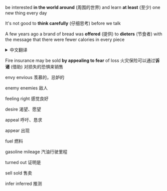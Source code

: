 be interested **in the world around** (周围的世界) and learn **at least** (至少) one new thing every day

It's not good to **think carefully** (仔细思考) before we talk

A few years ago a brand of bread was **offered** (提供) to **dieters** (节食者) with the message that there were fewer calories in every piece

<details>
	<summary>中文翻译</summary> 
	几年前，一个品牌的面包被提供给节食者，它的信息是每块面包的卡路里更少
</details>

Fire insurance may be sold **by appealing to fear** of loss 火灾保险可以通过**诉诸** (借助) 对损失的恐惧来销售

envy envious 羡慕的，忌妒的

enemy enemies 敌人

feeling right 感觉良好

desire 渴望、愿望

appeal 呼吁、恳求

appear 出现

fuel 燃料

gasoline mileage 汽油行驶里程

turned out 证明是

sell sold 售卖

infer inferred 推测